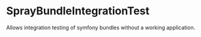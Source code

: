 SprayBundleIntegrationTest
============================

Allows integration testing of symfony bundles without a working application.

